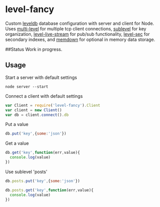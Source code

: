 # level-fancy
Custom [leveldb](https://github.com/rvagg/node-levelup) database configuration with server and client for Node. Uses [multi-level](https://github.com/juliangruber/multilevel) 
for multiple tcp client connections, [sublevel](https://github.com/dominictarr/level-sublevel) for key organization, 
[level-live-stream](https://github.com/dominictarr/level-live-stream) for pub/sub functionality,
[level-sec](https://github.com/juliangruber/level-sec/blob/master/test/sec.js) for secondary indexes,
and [memdown](https://github.com/rvagg/memdown) for optional in memory data storage. 

##Status
Work in progress. 

## Usage 
Start a server with default settings

```
node server --start
```

Connect a client with default settings

```js
var Client = require('level-fancy').Client
var client = new Client()
var db = client.connect().db
```

Put a value

```js
db.put('key',{some:'json'})

```
Get a value 

```js
db.get('key',function(err,value){
  console.log(value)
})

```

Use sublevel 'posts'

```js
db.posts.put('key',{some:'json'})

db.posts.get('key',function(err,value){
  console.log(value)
})

```



